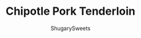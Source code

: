 ---
layout: ../../layouts/MarkdownPostLayout.astro
title: Chipotle Pork Tenderloin
author: ShugarySweets
pubDate: 2019-01-15
description: "Tender Pork Tenderloin seasoned with a chipotle marinade and drizzled with cilantro lime Sauce. Chipotle Pork Tenderloin is one weeknight dinner dish that my whole family loved!"
image_url: https://www.shugarysweets.com/wp-content/uploads/2014/04/chipotle-pork-tenderloin-facebook.jpg
tags: ["Main Dish","Mexican"]
calories: 275
protein: 8
carbohydrates: 6
fats: 24
fiber: 1
ingredients: ["2 pork tenderloins (about 1 pound each)","1/2 cup orange juice","1/4 cup olive oil","1 teaspoon kosher salt","1/2 teaspoon black pepper","2 chipotle chilies in adobo sauce ","1/2 cup mayonnaise","1 teaspoon worcestershire sauce","1 lime, juiced","1 teaspoon cumin","1/2 teaspoon kosher salt","1/4 teaspoon black pepper","1 teaspoon granulated sugar","handful of cilantro, garnish"]
serves: 6
time: "29 minutes"
prepTime: "10 minutes"
instructions: ["In a food processor, add oil, salt, pepper and chilies in adobo. Process until chilies are finely ground. Slowly stream in the orange juice. Pour ingredients into a large ziploc bag, add pork tenderloins and seal. Shake and refrigerate for 2 hours or overnight.","When ready, preheat oven to 450 degrees. Bake tenderloins on baking sheet and cook for about 20 minutes, until internal temperature of pork reaches 145 degrees. Oven temps may vary, so using a meat thermometer yields best results!","Remove from oven and allow to rest about 5 minutes before slicing.","While the pork is cooking, combine all the dressing ingredients in a blender (or food processor). Blend until smooth.","To serve, slice pork and drizzle with cilantro lime dressing. ENJOY!!"]
nutrition: ["275 calories","6 grams carbohydrates","28 milligrams cholesterol","24 grams fat","1 grams fiber","8 grams protein","4 grams saturated fat","476 milligrams sodium","4 grams sugar","0 grams trans fat","20 grams unsaturated fat"]
---